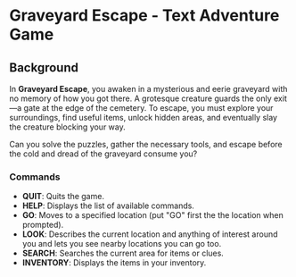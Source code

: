 # Graveyard Escape - Text Adventure Game

## Background

In **Graveyard Escape**, you awaken in a mysterious and eerie graveyard with no memory of how you got there. A grotesque creature guards the only exit—a gate at the edge of the cemetery. To escape, you must explore your surroundings, find useful items, unlock hidden areas, and eventually slay the creature blocking your way.

Can you solve the puzzles, gather the necessary tools, and escape before the cold and dread of the graveyard consume you?

### Commands

- **QUIT**: Quits the game.
- **HELP**: Displays the list of available commands.
- **GO**: Moves to a specified location (put "GO" first the the location when prompted).
- **LOOK**: Describes the current location and anything of interest around you and lets you see nearby locations you can go too.
- **SEARCH**: Searches the current area for items or clues.
- **INVENTORY**: Displays the items in your inventory.
